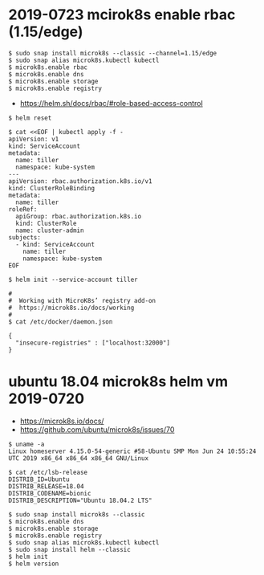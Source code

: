 # 2019-0723 mcirok8s enable rbac (1.15/edge)

```
$ sudo snap install microk8s --classic --channel=1.15/edge
$ sudo snap alias microk8s.kubectl kubectl
$ microk8s.enable rbac
$ microk8s.enable dns
$ microk8s.enable storage
$ microk8s.enable registry
```

- https://helm.sh/docs/rbac/#role-based-access-control

``` 
$ helm reset

$ cat <<EOF | kubectl apply -f -
apiVersion: v1
kind: ServiceAccount
metadata:
  name: tiller
  namespace: kube-system
---
apiVersion: rbac.authorization.k8s.io/v1
kind: ClusterRoleBinding
metadata:
  name: tiller
roleRef:
  apiGroup: rbac.authorization.k8s.io
  kind: ClusterRole
  name: cluster-admin
subjects:
  - kind: ServiceAccount
    name: tiller
    namespace: kube-system
EOF

$ helm init --service-account tiller

#
#  Working with MicroK8s’ registry add-on
#  https://microk8s.io/docs/working
#
$ cat /etc/docker/daemon.json

{
  "insecure-registries" : ["localhost:32000"]
}
```

# ubuntu 18.04 microk8s helm vm 2019-0720

- https://microk8s.io/docs/
- https://github.com/ubuntu/microk8s/issues/70

```
$ uname -a
Linux homeserver 4.15.0-54-generic #58-Ubuntu SMP Mon Jun 24 10:55:24 UTC 2019 x86_64 x86_64 x86_64 GNU/Linux

$ cat /etc/lsb-release
DISTRIB_ID=Ubuntu
DISTRIB_RELEASE=18.04
DISTRIB_CODENAME=bionic
DISTRIB_DESCRIPTION="Ubuntu 18.04.2 LTS"

$ sudo snap install microk8s --classic
$ microk8s.enable dns
$ microk8s.enable storage
$ microk8s.enable registry
$ sudo snap alias microk8s.kubectl kubectl
$ sudo snap install helm --classic
$ helm init
$ helm version
```